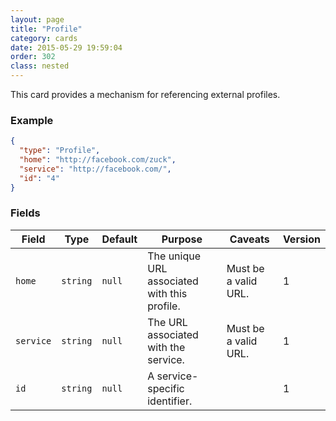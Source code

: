 ```yaml
---
layout: page
title: "Profile"
category: cards
date: 2015-05-29 19:59:04
order: 302
class: nested
---
```


This card provides a mechanism for referencing external profiles.

### Example

````json
{
  "type": "Profile",
  "home": "http://facebook.com/zuck",
  "service": "http://facebook.com/",
  "id": "4"
}
````

### Fields

| Field | Type | Default | Purpose | Caveats | Version |
| ----- | ---- | ------- | ------- | ------- | ------- |
| `home` | `string` | `null` | The unique URL associated with this profile. | Must be a valid URL. | 1 |
| `service` | `string` | `null` | The URL associated with the service. | Must be a valid URL. | 1 |
| `id` | `string` | `null` | A service-specific identifier. || 1 | 
